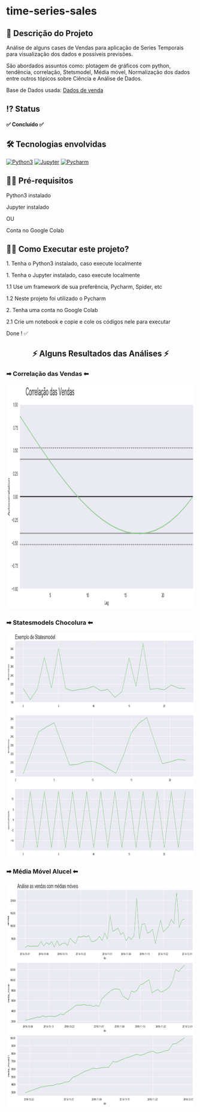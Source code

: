  <!-- Explicação do projeto -->
<h1 align="left">time-series-sales</h1>
<h2 align="left"> 🧾 Descrição do Projeto</h2>
<p align="left"> Análise de alguns cases de Vendas para aplicação de Series Temporais para visualização dos dados e possíveis previsões.</p>
<p align="left"> São abordados assuntos como: plotagem de gráficos com python, tendência, correlação, Stetsmodel, Média móvel, Normalização dos dados entre outros tópicos sobre Ciência e Análise de Dados.</p>
<p align="left">Base de Dados usada: <a href="https://github.com/6abi/time-series-sales/tree/master/data" target="_blank" align = "center">Dados de venda </a> </p>
 <!-- Status do projeto -->
 <h2 align="left"> ⁉ Status </h2>
<h4 align="left"> 
✅ Concluído ✅
</h4>


<!-- Indice -->
<!--<p align="center">
 <a href="#objetivo">Objetivo</a> •
 <a href="#roadmap">Roadmap</a> • 
 <a href="#tecnologias">Tecnologias</a> • 
 <a href="#contribuicao">Contribuição</a> • 
 <a href="#licenc-a">Licença</a> • 
 <a href="#autor">Autor</a>
</p>-->

<!-- Tecnologias envolvidas -->
<div align="left" class='container'>
	<h2 align="left"> 🛠 Tecnologias envolvidas</h2>
		<a href="https://www.python.org/" target="_blank" align = "left"> <img src="https://img.shields.io/badge/Python-3776AB?style=for-the-badge&logo=python&logoColor=white" width="120" height="30" alt="Python3" /></a>
		<a href="https://jupyter.org/" target="_blank" align = "left"> <img src="https://img.shields.io/badge/Jupyter-F37626.svg?&style=for-the-badge&logo=Jupyter&logoColor=white" width="120" height="30" alt="Jupyter" /></a>
		<a href="https://www.jetbrains.com/pt-br/pycharm/download/" target="_blank" align = "left"> <img src="https://img.shields.io/badge/pycharm-143?style=for-the-badge&logo=pycharm&logoColor=black&color=black&labelColor=green" width="120" height="30" alt="Pycharm" /></a>
	
</div>

<!-- Requirements -->
<div align="left" class='container'>
	<h2 align="left">👨‍💻 Pré-requisitos </h2>
	<p align="left">Python3 instalado</p>
  <p align="left">Jupyter instalado</p>
  	<p align="left">OU</p>
  	<p align="left">Conta no Google Colab</p>
</div>



<!-- How to execute -->
<div align="left" class='container'>
	<h2 align="left">🏃‍♀️ Como Executar este projeto? </h2>
	<p align="left"> 1. Tenha o Python3 instalado, caso execute localmente</p>
  	<p align="left"> 1. Tenha o Jupyter instalado, caso execute localmente</p>
  	<p align="left"> 1.1 Use um framework de sua preferência, Pycharm, Spider, etc</p>
	<p align="left"> 1.2 Neste projeto foi utilizado o Pycharm</p>
	<p align="left"> 2. Tenha uma conta no Google Colab</p>
	<p align="left"> 2.1 Crie um notebook e copie e cole os códigos nele para executar</p>
	<p align="left">Done ! ✅</p>
</div>

<!-- Resultados -->
<!-- Resultado API -->
<div align="center" class='container'>
	<h2 align="center"> ⚡ Alguns Resultados das Análises ⚡</h2>
</div>

<!-- Resultados parciais -->
<div align="left" class='result'>
	<h3 align="left"> ➡ Correlação das Vendas ⬅</h3>
	<img alt="#vendas" title="#vendas" src="./result_git/vendas.png" width=1200" height="600"/>
</div>
												 

<!-- Resultados parciais -->
<div align="left" class='result'>
	<h3 align="left"> ➡ Statesmodels Chocolura ⬅</h3>
	<img alt="#chocolura" title="#chocolura" src="./result_git/chocolura.png" width=1200" height="600"/>
</div>

<!-- Resultados parciais -->
<div align="left" class='result'>
	<h3 align="left"> ➡ Média Móvel Alucel ⬅</h3>
	<img alt="#alucel" title="#alucel" src="./result_git/alucel.png" width=1100" height="600"/>
</div>
